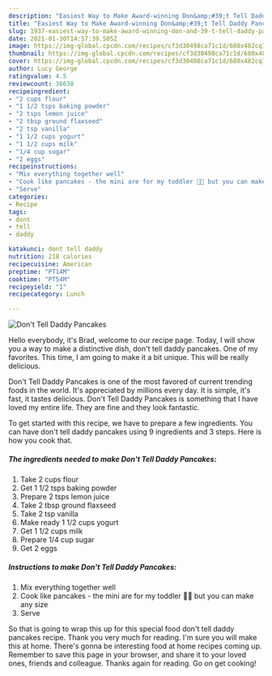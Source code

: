 ```yaml
---
description: "Easiest Way to Make Award-winning Don&amp;#39;t Tell Daddy Pancakes"
title: "Easiest Way to Make Award-winning Don&amp;#39;t Tell Daddy Pancakes"
slug: 1937-easiest-way-to-make-award-winning-don-and-39-t-tell-daddy-pancakes
date: 2021-01-30T14:57:39.505Z
image: https://img-global.cpcdn.com/recipes/cf3d30498ca71c1d/680x482cq70/dont-tell-daddy-pancakes-recipe-main-photo.jpg
thumbnail: https://img-global.cpcdn.com/recipes/cf3d30498ca71c1d/680x482cq70/dont-tell-daddy-pancakes-recipe-main-photo.jpg
cover: https://img-global.cpcdn.com/recipes/cf3d30498ca71c1d/680x482cq70/dont-tell-daddy-pancakes-recipe-main-photo.jpg
author: Lucy George
ratingvalue: 4.5
reviewcount: 36638
recipeingredient:
- "2 cups flour"
- "1 1/2 tsps baking powder"
- "2 tsps lemon juice"
- "2 tbsp ground flaxseed"
- "2 tsp vanilla"
- "1 1/2 cups yogurt"
- "1 1/2 cups milk"
- "1/4 cup sugar"
- "2 eggs"
recipeinstructions:
- "Mix everything together well"
- "Cook like pancakes - the mini are for my toddler 🤭😂 but you can make any size"
- "Serve"
categories:
- Recipe
tags:
- dont
- tell
- daddy

katakunci: dont tell daddy 
nutrition: 218 calories
recipecuisine: American
preptime: "PT14M"
cooktime: "PT54M"
recipeyield: "1"
recipecategory: Lunch

---
```



![Don&#39;t Tell Daddy Pancakes](https://img-global.cpcdn.com/recipes/cf3d30498ca71c1d/680x482cq70/dont-tell-daddy-pancakes-recipe-main-photo.jpg)

Hello everybody, it's Brad, welcome to our recipe page. Today, I will show you a way to make a distinctive dish, don&#39;t tell daddy pancakes. One of my favorites. This time, I am going to make it a bit unique. This will be really delicious.

Don&#39;t Tell Daddy Pancakes is one of the most favored of current trending foods in the world. It's appreciated by millions every day. It is simple, it's fast, it tastes delicious. Don&#39;t Tell Daddy Pancakes is something that I have loved my entire life. They are fine and they look fantastic.




To get started with this recipe, we have to prepare a few ingredients. You can have don&#39;t tell daddy pancakes using 9 ingredients and 3 steps. Here is how you cook that.

<!--inarticleads1-->

##### The ingredients needed to make Don&#39;t Tell Daddy Pancakes:

1. Take 2 cups flour
1. Get 1 1/2 tsps baking powder
1. Prepare 2 tsps lemon juice
1. Take 2 tbsp ground flaxseed
1. Take 2 tsp vanilla
1. Make ready 1 1/2 cups yogurt
1. Get 1 1/2 cups milk
1. Prepare 1/4 cup sugar
1. Get 2 eggs




<!--inarticleads2-->

##### Instructions to make Don&#39;t Tell Daddy Pancakes:

1. Mix everything together well
1. Cook like pancakes - the mini are for my toddler 🤭😂 but you can make any size
1. Serve




So that is going to wrap this up for this special food don&#39;t tell daddy pancakes recipe. Thank you very much for reading. I'm sure you will make this at home. There's gonna be interesting food at home recipes coming up. Remember to save this page in your browser, and share it to your loved ones, friends and colleague. Thanks again for reading. Go on get cooking!
